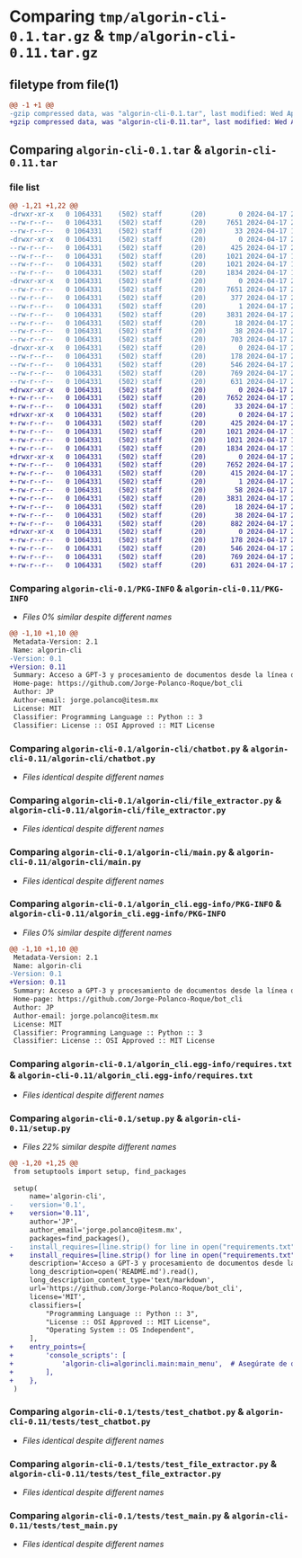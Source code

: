 # Comparing `tmp/algorin-cli-0.1.tar.gz` & `tmp/algorin-cli-0.11.tar.gz`

## filetype from file(1)

```diff
@@ -1 +1 @@
-gzip compressed data, was "algorin-cli-0.1.tar", last modified: Wed Apr 17 21:46:52 2024, max compression
+gzip compressed data, was "algorin-cli-0.11.tar", last modified: Wed Apr 17 21:53:56 2024, max compression
```

## Comparing `algorin-cli-0.1.tar` & `algorin-cli-0.11.tar`

### file list

```diff
@@ -1,21 +1,22 @@
-drwxr-xr-x   0 1064331    (502) staff       (20)        0 2024-04-17 21:46:52.948705 algorin-cli-0.1/
--rw-r--r--   0 1064331    (502) staff       (20)     7651 2024-04-17 21:46:52.948022 algorin-cli-0.1/PKG-INFO
--rw-r--r--   0 1064331    (502) staff       (20)       33 2024-04-17 19:58:47.000000 algorin-cli-0.1/README.md
-drwxr-xr-x   0 1064331    (502) staff       (20)        0 2024-04-17 21:46:52.927391 algorin-cli-0.1/algorin-cli/
--rw-r--r--   0 1064331    (502) staff       (20)      425 2024-04-17 20:22:58.000000 algorin-cli-0.1/algorin-cli/__init__.py
--rw-r--r--   0 1064331    (502) staff       (20)     1021 2024-04-17 18:41:07.000000 algorin-cli-0.1/algorin-cli/chatbot.py
--rw-r--r--   0 1064331    (502) staff       (20)     1021 2024-04-17 18:41:17.000000 algorin-cli-0.1/algorin-cli/file_extractor.py
--rw-r--r--   0 1064331    (502) staff       (20)     1834 2024-04-17 18:41:13.000000 algorin-cli-0.1/algorin-cli/main.py
-drwxr-xr-x   0 1064331    (502) staff       (20)        0 2024-04-17 21:46:52.931923 algorin-cli-0.1/algorin_cli.egg-info/
--rw-r--r--   0 1064331    (502) staff       (20)     7651 2024-04-17 21:46:52.000000 algorin-cli-0.1/algorin_cli.egg-info/PKG-INFO
--rw-r--r--   0 1064331    (502) staff       (20)      377 2024-04-17 21:46:52.000000 algorin-cli-0.1/algorin_cli.egg-info/SOURCES.txt
--rw-r--r--   0 1064331    (502) staff       (20)        1 2024-04-17 21:46:52.000000 algorin-cli-0.1/algorin_cli.egg-info/dependency_links.txt
--rw-r--r--   0 1064331    (502) staff       (20)     3831 2024-04-17 21:46:52.000000 algorin-cli-0.1/algorin_cli.egg-info/requires.txt
--rw-r--r--   0 1064331    (502) staff       (20)       18 2024-04-17 21:46:52.000000 algorin-cli-0.1/algorin_cli.egg-info/top_level.txt
--rw-r--r--   0 1064331    (502) staff       (20)       38 2024-04-17 21:46:52.948799 algorin-cli-0.1/setup.cfg
--rw-r--r--   0 1064331    (502) staff       (20)      703 2024-04-17 21:46:28.000000 algorin-cli-0.1/setup.py
-drwxr-xr-x   0 1064331    (502) staff       (20)        0 2024-04-17 21:46:52.939440 algorin-cli-0.1/tests/
--rw-r--r--   0 1064331    (502) staff       (20)      178 2024-04-17 20:21:38.000000 algorin-cli-0.1/tests/__init__.py
--rw-r--r--   0 1064331    (502) staff       (20)      546 2024-04-17 20:22:40.000000 algorin-cli-0.1/tests/test_chatbot.py
--rw-r--r--   0 1064331    (502) staff       (20)      769 2024-04-17 20:22:47.000000 algorin-cli-0.1/tests/test_file_extractor.py
--rw-r--r--   0 1064331    (502) staff       (20)      631 2024-04-17 20:22:52.000000 algorin-cli-0.1/tests/test_main.py
+drwxr-xr-x   0 1064331    (502) staff       (20)        0 2024-04-17 21:53:56.911582 algorin-cli-0.11/
+-rw-r--r--   0 1064331    (502) staff       (20)     7652 2024-04-17 21:53:56.910498 algorin-cli-0.11/PKG-INFO
+-rw-r--r--   0 1064331    (502) staff       (20)       33 2024-04-17 19:58:47.000000 algorin-cli-0.11/README.md
+drwxr-xr-x   0 1064331    (502) staff       (20)        0 2024-04-17 21:53:56.884886 algorin-cli-0.11/algorin-cli/
+-rw-r--r--   0 1064331    (502) staff       (20)      425 2024-04-17 20:22:58.000000 algorin-cli-0.11/algorin-cli/__init__.py
+-rw-r--r--   0 1064331    (502) staff       (20)     1021 2024-04-17 18:41:07.000000 algorin-cli-0.11/algorin-cli/chatbot.py
+-rw-r--r--   0 1064331    (502) staff       (20)     1021 2024-04-17 18:41:17.000000 algorin-cli-0.11/algorin-cli/file_extractor.py
+-rw-r--r--   0 1064331    (502) staff       (20)     1834 2024-04-17 18:41:13.000000 algorin-cli-0.11/algorin-cli/main.py
+drwxr-xr-x   0 1064331    (502) staff       (20)        0 2024-04-17 21:53:56.896958 algorin-cli-0.11/algorin_cli.egg-info/
+-rw-r--r--   0 1064331    (502) staff       (20)     7652 2024-04-17 21:53:56.000000 algorin-cli-0.11/algorin_cli.egg-info/PKG-INFO
+-rw-r--r--   0 1064331    (502) staff       (20)      415 2024-04-17 21:53:56.000000 algorin-cli-0.11/algorin_cli.egg-info/SOURCES.txt
+-rw-r--r--   0 1064331    (502) staff       (20)        1 2024-04-17 21:53:56.000000 algorin-cli-0.11/algorin_cli.egg-info/dependency_links.txt
+-rw-r--r--   0 1064331    (502) staff       (20)       58 2024-04-17 21:53:56.000000 algorin-cli-0.11/algorin_cli.egg-info/entry_points.txt
+-rw-r--r--   0 1064331    (502) staff       (20)     3831 2024-04-17 21:53:56.000000 algorin-cli-0.11/algorin_cli.egg-info/requires.txt
+-rw-r--r--   0 1064331    (502) staff       (20)       18 2024-04-17 21:53:56.000000 algorin-cli-0.11/algorin_cli.egg-info/top_level.txt
+-rw-r--r--   0 1064331    (502) staff       (20)       38 2024-04-17 21:53:56.911679 algorin-cli-0.11/setup.cfg
+-rw-r--r--   0 1064331    (502) staff       (20)      882 2024-04-17 21:53:44.000000 algorin-cli-0.11/setup.py
+drwxr-xr-x   0 1064331    (502) staff       (20)        0 2024-04-17 21:53:56.902253 algorin-cli-0.11/tests/
+-rw-r--r--   0 1064331    (502) staff       (20)      178 2024-04-17 20:21:38.000000 algorin-cli-0.11/tests/__init__.py
+-rw-r--r--   0 1064331    (502) staff       (20)      546 2024-04-17 20:22:40.000000 algorin-cli-0.11/tests/test_chatbot.py
+-rw-r--r--   0 1064331    (502) staff       (20)      769 2024-04-17 20:22:47.000000 algorin-cli-0.11/tests/test_file_extractor.py
+-rw-r--r--   0 1064331    (502) staff       (20)      631 2024-04-17 20:22:52.000000 algorin-cli-0.11/tests/test_main.py
```

### Comparing `algorin-cli-0.1/PKG-INFO` & `algorin-cli-0.11/PKG-INFO`

 * *Files 0% similar despite different names*

```diff
@@ -1,10 +1,10 @@
 Metadata-Version: 2.1
 Name: algorin-cli
-Version: 0.1
+Version: 0.11
 Summary: Acceso a GPT-3 y procesamiento de documentos desde la línea de comandos.
 Home-page: https://github.com/Jorge-Polanco-Roque/bot_cli
 Author: JP
 Author-email: jorge.polanco@itesm.mx
 License: MIT
 Classifier: Programming Language :: Python :: 3
 Classifier: License :: OSI Approved :: MIT License
```

### Comparing `algorin-cli-0.1/algorin-cli/chatbot.py` & `algorin-cli-0.11/algorin-cli/chatbot.py`

 * *Files identical despite different names*

### Comparing `algorin-cli-0.1/algorin-cli/file_extractor.py` & `algorin-cli-0.11/algorin-cli/file_extractor.py`

 * *Files identical despite different names*

### Comparing `algorin-cli-0.1/algorin-cli/main.py` & `algorin-cli-0.11/algorin-cli/main.py`

 * *Files identical despite different names*

### Comparing `algorin-cli-0.1/algorin_cli.egg-info/PKG-INFO` & `algorin-cli-0.11/algorin_cli.egg-info/PKG-INFO`

 * *Files 0% similar despite different names*

```diff
@@ -1,10 +1,10 @@
 Metadata-Version: 2.1
 Name: algorin-cli
-Version: 0.1
+Version: 0.11
 Summary: Acceso a GPT-3 y procesamiento de documentos desde la línea de comandos.
 Home-page: https://github.com/Jorge-Polanco-Roque/bot_cli
 Author: JP
 Author-email: jorge.polanco@itesm.mx
 License: MIT
 Classifier: Programming Language :: Python :: 3
 Classifier: License :: OSI Approved :: MIT License
```

### Comparing `algorin-cli-0.1/algorin_cli.egg-info/requires.txt` & `algorin-cli-0.11/algorin_cli.egg-info/requires.txt`

 * *Files identical despite different names*

### Comparing `algorin-cli-0.1/setup.py` & `algorin-cli-0.11/setup.py`

 * *Files 22% similar despite different names*

```diff
@@ -1,20 +1,25 @@
 from setuptools import setup, find_packages
 
 setup(
     name='algorin-cli',
-    version='0.1',
+    version='0.11',
     author='JP',
     author_email='jorge.polanco@itesm.mx',
     packages=find_packages(),
-    install_requires=[line.strip() for line in open("requirements.txt", "r")],
+    install_requires=[line.strip() for line in open("requirements.txt", "r").readlines()],
     description='Acceso a GPT-3 y procesamiento de documentos desde la línea de comandos.',
     long_description=open('README.md').read(),
     long_description_content_type='text/markdown', 
     url='https://github.com/Jorge-Polanco-Roque/bot_cli',
     license='MIT',
     classifiers=[
         "Programming Language :: Python :: 3",
         "License :: OSI Approved :: MIT License",
         "Operating System :: OS Independent",
     ],
+    entry_points={
+        'console_scripts': [
+            'algorin-cli=algorincli.main:main_menu',  # Asegúrate de que el path aquí es correcto
+        ],
+    },
 )
```

### Comparing `algorin-cli-0.1/tests/test_chatbot.py` & `algorin-cli-0.11/tests/test_chatbot.py`

 * *Files identical despite different names*

### Comparing `algorin-cli-0.1/tests/test_file_extractor.py` & `algorin-cli-0.11/tests/test_file_extractor.py`

 * *Files identical despite different names*

### Comparing `algorin-cli-0.1/tests/test_main.py` & `algorin-cli-0.11/tests/test_main.py`

 * *Files identical despite different names*

